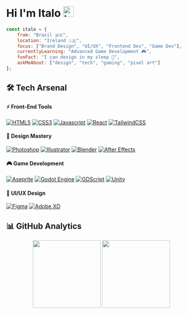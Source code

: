 # Hi I'm Italo <img src="https://user-images.githubusercontent.com/1303154/88677602-1635ba80-d120-11ea-84d8-d263ba5fc3c0.gif" width="28px" height="28px" alt="hi">



```javascript
const italo = {
    from: "Brazil 🇧🇷",
    location: "Ireland 🇮🇪",
    focus: ["Brand Design", "UI/UX", "Frontend Dev", "Game Dev"],
    currentlyLearning: "Advanced Game Development 🎮",
    funFact: "I can design in my sleep 💭",
    askMeAbout: ["design", "tech", "gaming", "pixel art"]
};
```


## 🛠️ Tech Arsenal

#### ⚡ Front-End Tools
[![HTML5](https://img.shields.io/badge/html5-%23E34F26.svg?style=for-the-badge&labelColor=black&logo=html5&logoColor=23E34F26)](#) 
[![CSS3](https://img.shields.io/badge/-css3-%231572B6.svg?style=for-the-badge&labelColor=black&logo=css3&logoColor=007acc)](#) 
[![Javascript](https://img.shields.io/badge/-Javascript-F0DB4F?style=for-the-badge&labelColor=black&logo=javascript&logoColor=F0DB4F)](#)
[![React](https://img.shields.io/badge/react-%2320232a.svg?style=for-the-badge&labelColor=black&logo=react&logoColor=%2361DAFB)](#)
[![TailwindCSS](https://img.shields.io/badge/tailwindcss-%2338B2AC.svg?style=for-the-badge&labelColor=black&logo=tailwind-css&logoColor=38B2AC)](#)

#### 🎨 Design Mastery
[![Photoshop](https://img.shields.io/badge/photoshop-31A8FF?style=for-the-badge&labelColor=black&logo=adobe%20photoshop&logoColor=31A8FF)](#) 
[![Illustrator](https://img.shields.io/badge/illustrator-FF9B00?style=for-the-badge&labelColor=black&logo=adobe%20illustrator&logoColor=FF9B00)](#) 
[![Blender](https://img.shields.io/badge/blender-%23F5792A?style=for-the-badge&labelColor=black&logo=blender&logoColor=23F5792A)](#)
[![After Effects](https://img.shields.io/badge/After_Effects-9999FF?style=for-the-badge&labelColor=black&logo=adobe%20after%20effects&logoColor=9999FF)](#)

#### 🎮 Game Development
[![Aseprite](https://img.shields.io/badge/aseprite-FFFFFF?style=for-the-badge&labelColor=black&logo=aseprite&logoColor=FFFFFF)](#) 
[![Godot Engine](https://img.shields.io/badge/GODOT-%23FFFFFF?style=for-the-badge&labelColor=black&logo=godot-engine)](#) 
[![GDScript](https://img.shields.io/badge/GDScript-%2374267B.svg?style=for-the-badge&labelColor=black&logo=godotengine&logoColor=FFFFFF)](#)
[![Unity](https://img.shields.io/badge/unity-%23000000.svg?style=for-the-badge&labelColor=black&logo=unity&logoColor=white)](#)

#### 🎯 UI/UX Design
[![Figma](https://img.shields.io/badge/-Figma-AE4DFF?style=for-the-badge&labelColor=black&logo=figma&logoColor=AE4DFF)](#)
[![Adobe XD](https://img.shields.io/badge/Adobe%20XD-470137?style=for-the-badge&labelColor=black&logo=Adobe%20XD&logoColor=#FF61F6)](#)

## 📊 GitHub Analytics

<div align="center">
  <img height="180em" src="https://github-readme-stats.vercel.app/api?username=italogermando&show_icons=true&theme=radical&include_all_commits=true&count_private=true&hide_border=true"/>
  <img height="180em" src="https://github-readme-stats.vercel.app/api/top-langs/?username=italogermando&layout=compact&langs_count=7&theme=radical&hide_border=true"/>
</div>

<!--## 🎨 Featured Works

<div align="center">
  <img src="https://raw.githubusercontent.com/italogermano/italogermando/main/contribution-snake.svg" />
</div>

## ⚡ Recent Activity

<!--START_SECTION:activity
1. 🎨 Created new brand design for Project X
2. 🎮 Released new game demo
3. 💻 Contributed to open source UI library
4. 🖌️ Published new design tutorials
<!--END_SECTION:activity

## 🤝 Connect With Me

<div align="center">

[![Portfolio](https://img.shields.io/badge/Portfolio-%23000000.svg?style=for-the-badge&labelColor=black&logo=firefox&logoColor=FF7139)](#)
[![LinkedIn](https://img.shields.io/badge/linkedin-%230077B5.svg?style=for-the-badge&labelColor=black&logo=linkedin&logoColor=0077B5)](#)
[![Behance](https://img.shields.io/badge/Behance-%231769FF.svg?style=for-the-badge&labelColor=black&logo=behance&logoColor=1769FF)](#)
[![Instagram](https://img.shields.io/badge/Instagram-%23E4405F.svg?style=for-the-badge&labelColor=black&logo=Instagram&logoColor=E4405F)](#)

</div>

---

<div align="center">
  
### Show some ❤️ by starring some of my repositories!

</div>-->
